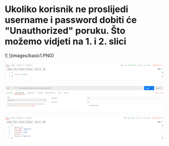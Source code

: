 <h1>Ukoliko korisnik ne proslijedi username i password dobiti će "Unauthorized" poruku. Što možemo vidjeti na 1. i 2. slici</h1>
![ ](images/basic1.PNG)

![ ](images/basic2.PNG)

![ ](images/basic3.PNG)

![ ](images/basic4.PNG)
